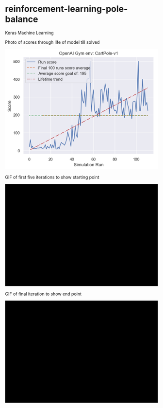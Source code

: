 # reinforcement-learning-pole-balance
Keras Machine Learning


Photo of scores through life of model till solved
<p align="center"><img src="scores.png" /></p>

GIF of first five iterations to show starting point
<p align="center"><img src="GIFs/FirstFiveIterations.gif" /></p>

GIF of final iteration to show end point
<p align="center"><img src="GIFs/RunningModelExample.gif" /></p>
